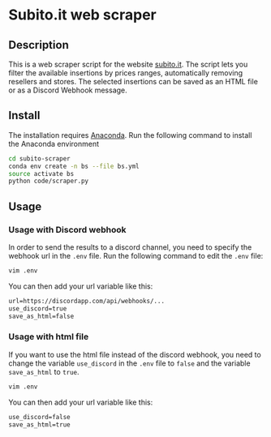# Subito.it web scraper

## Description
This  is a web scraper script for the website [subito.it](https://www.subito.it). The script lets you filter the available insertions by prices ranges, automatically removing resellers and stores. The selected insertions can be saved as an HTML file or as a Discord Webhook message. 

## Install

The installation requires [Anaconda](https://www.anaconda.com/download/).
Run the following command to install the Anaconda environment
```bash
cd subito-scraper
conda env create -n bs --file bs.yml
source activate bs
python code/scraper.py
```

## Usage

### Usage with Discord webhook
In order to send the results to a discord channel, you need to specify the webhook url in the `.env` file.
Run the following command to edit the `.env` file:

```bash
vim .env
```

You can then add your url variable like this:
```txt
url=https://discordapp.com/api/webhooks/...
use_discord=true
save_as_html=false
```

### Usage with html file
If you want to use the html file instead of the discord webhook, you need to change the variable `use_discord` in the `.env` file to `false` and the variable `save_as_html` to `true`.

```bash
vim .env
```

You can then add your url variable like this:
```txt
use_discord=false
save_as_html=true
```